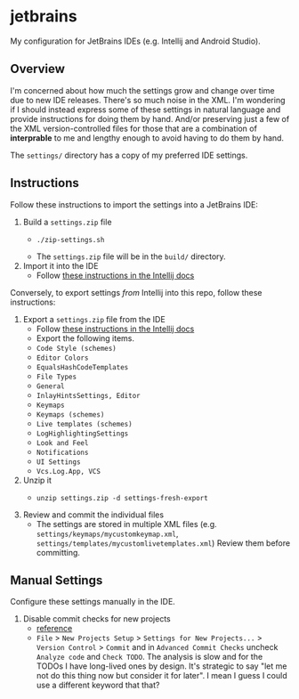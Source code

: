 # jetbrains

My configuration for JetBrains IDEs (e.g. Intellij and Android Studio).


## Overview

I'm concerned about how much the settings grow and change over time due to new IDE releases. There's so much noise in the XML. I'm wondering if I should instead express some of these settings in natural language and provide instructions for doing them by hand. And/or preserving just a few of the XML version-controlled files for those that are a combination of **interprable** to me and lengthy enough to avoid having to do them by hand.

The `settings/` directory has a copy of my preferred IDE settings.


## Instructions

Follow these instructions to import the settings into a JetBrains IDE:

1. Build a `settings.zip` file
    * ```shell
      ./zip-settings.sh
      ```
    * The `settings.zip` file will be in the `build/` directory.
2. Import it into the IDE
    * Follow [these instructions in the Intellij docs](https://www.jetbrains.com/help/idea/sharing-your-ide-settings.html#import-export-settings)
  
Conversely, to export settings *from* Intellij into this repo, follow these instructions:

1. Export a `settings.zip` file from the IDE
    * Follow [these instructions in the Intellij docs](https://www.jetbrains.com/help/idea/sharing-your-ide-settings.html#import-export-settings)
    * Export the following items.
    * `Code Style (schemes)`
    * `Editor Colors`
    * `EqualsHashCodeTemplates`
    * `File Types`
    * `General`
    * `InlayHintsSettings, Editor`
    * `Keymaps`
    * `Keymaps (schemes)`
    * `Live templates (schemes)`
    * `LogHighlightingSettings`
    * `Look and Feel`
    * `Notifications`
    * `UI Settings`
    * `Vcs.Log.App, VCS`
2. Unzip it
    * ```shell
      unzip settings.zip -d settings-fresh-export
      ```
3. Review and commit the individual files
    * The settings are stored in multiple XML files (e.g. `settings/keymaps/mycustomkeymap.xml`, `settings/templates/mycustomlivetemplates.xml`)
      Review them before committing.


## Manual Settings

Configure these settings manually in the IDE.

1. Disable commit checks for new projects
   * [reference](https://stackoverflow.com/a/76513983)
   * `File` > `New Projects Setup` > `Settings for New Projects...` > `Version Control` > `Commit` and in `Advanced Commit Checks` uncheck `Analyze code` and `Check TODO`. The analysis is slow and for the TODOs I have long-lived ones by design. It's strategic to say "let me not do this thing now but consider it for later". I mean I guess I could use a different keyword that that?
